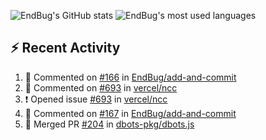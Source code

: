 ![EndBug's GitHub stats](https://github-readme-stats.vercel.app/api?username=endbug&show_icons=true&theme=dark)
![EndBug's most used languages](https://github-readme-stats.vercel.app/api/top-langs/?username=endbug&layout=compact&theme=dark)

## ⚡ Recent Activity

<!--START_SECTION:activity-->
1. 💬 Commented on [#166](https://github.com//EndBug/add-and-commit/issues/166) in [EndBug/add-and-commit](https://github.com//EndBug/add-and-commit)
2. 💬 Commented on [#693](https://github.com//vercel/ncc/issues/693) in [vercel/ncc](https://github.com//vercel/ncc)
3. ❗️ Opened issue [#693](https://github.com//vercel/ncc/issues/693) in [vercel/ncc](https://github.com//vercel/ncc)
4. 💬 Commented on [#167](https://github.com//EndBug/add-and-commit/issues/167) in [EndBug/add-and-commit](https://github.com//EndBug/add-and-commit)
5. 🎉 Merged PR [#204](https://github.com//dbots-pkg/dbots.js/pull/204) in [dbots-pkg/dbots.js](https://github.com//dbots-pkg/dbots.js)
<!--END_SECTION:activity-->
